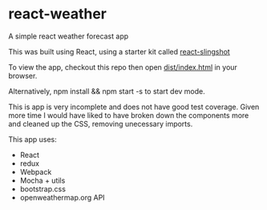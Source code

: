 # react-weather
A simple react weather forecast app

This was built using React, using a starter kit called [react-slingshot](https://github.com/coryhouse/react-slingshot)

To view the app, checkout this repo then open [dist/index.html](../master/dist/index.html) in your browser. 

Alternatively, npm install && npm start -s to start dev mode.

This is app is very incomplete and does not have good test coverage. Given more time I would have liked to have broken down the components more and cleaned up the CSS, removing unecessary imports.

This app uses:
* React
* redux
* Webpack
* Mocha + utils
* bootstrap.css
* openweathermap.org API
